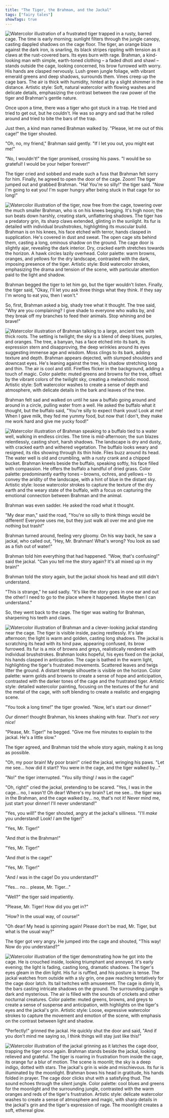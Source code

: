 ```yaml
---
title: "The Tiger, the Brahman, and the Jackal"
tags: ["fairy tales"]
showTags: true
---
```


![Watercolor illustration of a frustrated tiger trapped in a rusty, barred cage. The time is early morning; sunlight filters through the jungle canopy, casting dappled shadows on the cage floor. The tiger, an orange blaze against the dark iron, is snarling, its black stripes rippling with tension as it claws at the rust-covered bars. Its eyes burn with rage. Brahman, a kind-looking man with simple, earth-toned clothing – a faded dhoti and shawl – stands outside the cage, looking concerned, his brow furrowed with worry. His hands are clasped nervously. Lush green jungle foliage, with vibrant emerald greens and deep shadows, surrounds them. Vines creep up the cage bars. The air is thick with humidity, hinted at by a slight shimmer in the distance. Artistic style: Soft, natural watercolor with flowing washes and delicate details, emphasizing the contrast between the raw power of the tiger and Brahman's gentle nature.](/images/image_fairy-tales-the-tiger-the-brahman-and-the-jackal0.png)

Once upon a time, there was a tiger who got stuck in a trap. He tried and tried to get out, but he couldn't. He was so angry and sad that he rolled around and tried to bite the bars of the trap.


Just then, a kind man named Brahman walked by. "Please, let me out of this cage!" the tiger shouted.

"Oh, no, my friend," Brahman said gently. "If I let you out, you might eat me!"

"No, I wouldn't!" the tiger promised, crossing his paws. "I would be so grateful! I would be your helper forever!"

The tiger cried and sobbed and made such a fuss that Brahman felt sorry for him. Finally, he agreed to open the door of the cage. Zoom! The tiger jumped out and grabbed Brahman. "Ha! You're so silly!" the tiger said. "Now I'm going to eat you! I'm super hungry after being stuck in that cage for so long!"

![Watercolor illustration of the tiger, now free from the cage, towering over the much smaller Brahman, who is on his knees begging. It's high noon; the sun beats down harshly, creating stark, unflattering shadows. The tiger has a predatory grin, its sharp claws extended, glinting in the sunlight. Its fur is detailed with individual brushstrokes, highlighting its muscular build. Brahman is on his knees, his face etched with terror, hands clasped in supplication. He's covered in dust and sweat. The open cage sits behind them, casting a long, ominous shadow on the ground. The cage door is slightly ajar, revealing the dark interior. Dry, cracked earth stretches towards the horizon. A hawk circles lazily overhead. Color palette: warm browns, oranges, and yellows for the dry landscape, contrasted with the dark, imposing presence of the tiger. Artistic style: Bold watercolor strokes, emphasizing the drama and tension of the scene, with particular attention paid to the light and shadow.](/images/image_fairy-tales-the-tiger-the-brahman-and-the-jackal1.png)

Brahman begged the tiger to let him go, but the tiger wouldn't listen. Finally, the tiger said, "Okay, I'll let you ask three things what they think. If they say I'm wrong to eat you, then I won't."

So, first, Brahman asked a big, shady tree what it thought. The tree said, "Why are you complaining? I give shade to everyone who walks by, and they break off my branches to feed their animals. Stop whining and be brave!"

![Watercolor illustration of Brahman talking to a large, ancient tree with thick roots. The setting is twilight; the sky is a blend of deep blues, purples, and oranges. The tree, a banyan, has a face etched into its bark, its expression stern and disapproving, the deep wrinkles around its eyes suggesting immense age and wisdom. Moss clings to its bark, adding texture and depth. Brahman appears dejected, with slumped shoulders and downcast eyes. He's leaning against the tree, his shadow stretching long and thin. The air is cool and still. Fireflies flicker in the background, adding a touch of magic. Color palette: muted greens and browns for the tree, offset by the vibrant colors of the twilight sky, creating a melancholic mood. Artistic style: Soft watercolor washes to create a sense of depth and atmosphere, with delicate details in the bark and leaves of the tree.](/images/image_fairy-tales-the-tiger-the-brahman-and-the-jackal2.png)

Brahman felt sad and walked on until he saw a buffalo going around and around in a circle, pulling water from a well. He asked the buffalo what it thought, but the buffalo said, "You're silly to expect thank yous! Look at me! When I gave milk, they fed me yummy food, but now that I don't, they make me work hard and give me yucky food!"

![Watercolor illustration of Brahman speaking to a buffalo tied to a water well, walking in endless circles. The time is mid-afternoon; the sun blazes relentlessly, casting short, harsh shadows. The landscape is dry and dusty, with cracked earth and withered vegetation. The buffalo looks weary and resigned, its ribs showing through its thin hide. Flies buzz around its head. The water well is old and crumbling, with a rusty crank and a chipped bucket. Brahman kneels beside the buffalo, speaking softly, his face filled with compassion. He offers the buffalo a handful of dried grass. Color palette: predominantly earthy tones – browns, ochres, and yellows – to convey the aridity of the landscape, with a hint of blue in the distant sky. Artistic style: loose watercolor strokes to capture the texture of the dry earth and the weary state of the buffalo, with a focus on capturing the emotional connection between Brahman and the animal.](/images/image_fairy-tales-the-tiger-the-brahman-and-the-jackal3.png)

Brahman was even sadder. He asked the road what it thought.

"My dear man," said the road, "You're so silly to think things would be different! Everyone uses me, but they just walk all over me and give me nothing but trash!"

Brahman turned around, feeling very gloomy. On his way back, he saw a jackal, who called out, "Hey, Mr. Brahman! What's wrong? You look as sad as a fish out of water!"

Brahman told him everything that had happened. "Wow, that's confusing!" said the jackal. "Can you tell me the story again? It's all mixed up in my brain!"

Brahman told the story again, but the jackal shook his head and still didn't understand.

"This is strange," he said sadly. "It's like the story goes in one ear and out the other! I need to go to the place where it happened. Maybe then I can understand."

So, they went back to the cage. The tiger was waiting for Brahman, sharpening his teeth and claws.

![Watercolor illustration of Brahman and a clever-looking jackal standing near the cage. The tiger is visible inside, pacing restlessly. It's late afternoon; the light is warm and golden, casting long shadows. The jackal is scratching its head with its hind paw, appearing confused, its brow furrowed. Its fur is a mix of browns and greys, realistically rendered with individual brushstrokes. Brahman looks hopeful, his eyes fixed on the jackal, his hands clasped in anticipation. The cage is bathed in the warm light, highlighting the tiger's frustrated movements. Scattered leaves and twigs litter the ground. A distant temple silhouette is visible on the horizon. Color palette: warm golds and browns to create a sense of hope and anticipation, contrasted with the darker tones of the cage and the frustrated tiger. Artistic style: detailed watercolor painting, focusing on the textures of the fur and the metal of the cage, with soft blending to create a realistic and engaging scene.](/images/image_fairy-tales-the-tiger-the-brahman-and-the-jackal4.png)

"You took a long time!" the tiger growled. "Now, let's start our dinner!"

*Our* dinner! thought Brahman, his knees shaking with fear. *That's not very nice!*

"Please, Mr. Tiger!" he begged. "Give me five minutes to explain to the jackal. He's a little slow."

The tiger agreed, and Brahman told the whole story again, making it as long as possible.

"Oh, my poor brain! My poor brain!" cried the jackal, wringing his paws. "Let me see... how did it start? You were in the cage, and the tiger walked by..."

"No!" the tiger interrupted. "You silly thing! *I* was in the cage!"

"Oh, right!" cried the jackal, pretending to be scared. "Yes, I was in the cage... no, I wasn't! Oh dear! Where's my brain? Let me see... the tiger was in the Brahman, and the cage walked by... no, that's not it! Never mind me, just start your dinner! I'll never understand!"

"Yes, you will!" the tiger shouted, angry at the jackal's silliness. "I'll *make* you understand! Look! *I* am the tiger!"

"Yes, Mr. Tiger!"

"And *that* is the Brahman!"

"Yes, Mr. Tiger!"

"And *that* is the cage!"

"Yes, Mr. Tiger!"

"And *I* was in the cage! Do you understand?"

"Yes... no... please, Mr. Tiger..."

"Well?" the tiger said impatiently.

"Please, Mr. Tiger! How did you get in?"

"How? In the usual way, of course!"

"Oh dear! My head is spinning again! Please don't be mad, Mr. Tiger, but what is the usual way?"

The tiger got very angry. He jumped into the cage and shouted, "This way! Now do you understand?"

![Watercolor illustration of the tiger demonstrating how he got into the cage. He is crouched inside, looking triumphant and annoyed. It's early evening; the light is fading, casting long, dramatic shadows. The tiger's eyes gleam in the dim light. His fur is ruffled, and his posture is tense. The jackal watches from outside with a sly grin, one paw reaching tentatively for the cage door latch. Its tail twitches with amusement. The cage is dimly lit, the bars casting intricate shadows on the ground. The surrounding jungle is dark and mysterious. The air is filled with the sounds of crickets and other nocturnal creatures. Color palette: muted greens, browns, and greys to create a sense of suspense and anticipation, with highlights on the tiger's eyes and the jackal's grin. Artistic style: Loose, expressive watercolor strokes to capture the movement and emotion of the scene, with emphasis on the contrast between light and shadow.](/images/image_fairy-tales-the-tiger-the-brahman-and-the-jackal5.png)

"Perfectly!" grinned the jackal. He quickly shut the door and said, "And if you don't mind me saying so, I think things will stay just like this!"

![Watercolor illustration of the jackal grinning as it latches the cage door, trapping the tiger once again. Brahman stands beside the jackal, looking relieved and grateful. The tiger is roaring in frustration from inside the cage, its orange fur a blur of motion. The scene is moonlit; the sky is a deep indigo, dotted with stars. The jackal's grin is wide and mischievous. Its fur is illuminated by the moonlight. Brahman bows his head in gratitude, his hands folded in prayer. The cage door clicks shut with a satisfying thud. The sound echoes through the silent jungle. Color palette: cool blues and greens for the moonlight and the surrounding jungle, contrasted with the warm oranges and reds of the tiger's frustration. Artistic style: delicate watercolor washes to create a sense of atmosphere and magic, with sharp details in the jackal's grin and the tiger's expression of rage. The moonlight creates a soft, ethereal glow.](/images/image_fairy-tales-the-tiger-the-brahman-and-the-jackal6.png)